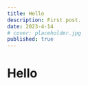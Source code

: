 ```yaml
---
title: Hello
description: First post.
date: 2023-4-14
# cover: placeholder.jpg
published: true
---
```


# Hello
